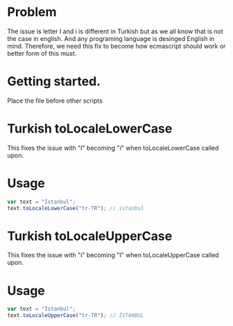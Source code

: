 
# Problem

The issue is letter I and i is different in Turkish but as we all know that is not the case in english. And any programing language is desinged English in mind. Therefore, we need this fix to become how ecmascript should work or better form of this must. 

# Getting started.

Place the file before other scripts

# Turkish toLocaleLowerCase

This fixes the issue with "I" becoming "i" when toLocaleLowerCase called upon.

# Usage
```js
var text = "İstanbul";
text.toLocaleLowerCase("tr-TR"); // istanbul
```
# Turkish toLocaleUpperCase

This fixes the issue with "i" becoming "I" when toLocaleUpperCase called upon.

# Usage
```js
var text = "İstanbul";
text.toLocaleUpperCase("tr-TR"); // İSTANBUL
```
